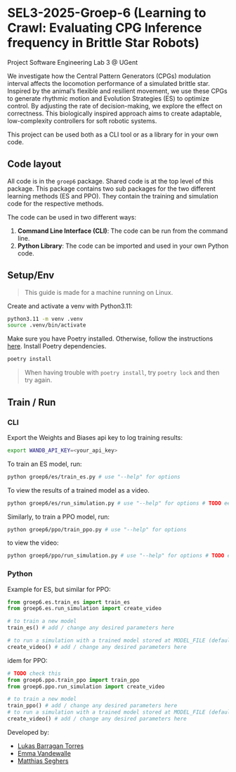 # SEL3-2025-Groep-6 (Learning to Crawl: Evaluating CPG Inference frequency in Brittle Star Robots)

Project Software Engineering Lab 3 @ UGent

We investigate how the Central Pattern Generators (CPGs) modulation interval affects the locomotion performance of a simulated brittle star.
Inspired by the animal’s flexible and resilient movement, we use these CPGs to generate rhythmic motion and Evolution Strategies (ES) to optimize control.
By adjusting the rate of decision-making, we explore the effect on correctness. This biologically inspired approach aims to create adaptable, low-complexity controllers for soft robotic systems.

This project can be used both as a CLI tool or as a library for in your own code.

## Code layout

All code is in the `groep6` package.
Shared code is at the top level of this package.
This package contains two sub packages for the two different learning methods (ES and PPO). 
They contain the training and simulation code for the respective methods.

The code can be used in two different ways:
1. **Command Line Interface (CLI)**: The code can be run from the command line.
2. **Python Library**: The code can be imported and used in your own Python code.

## Setup/Env
> This guide is made for a machine running on Linux.

Create and activate a venv with Python3.11:

```bash
python3.11 -m venv .venv
source .venv/bin/activate
```

Make sure you have Poetry installed. Otherwise, follow the instructions [here](https://python-poetry.org/docs/#installation).
Install Poetry dependencies.

```bash
poetry install
```
> When having trouble with `poetry install`, try `poetry lock` and then try again.


## Train / Run
### CLI
Export the Weights and Biases api key to log training results:

```bash
export WANDB_API_KEY=<your_api_key>
```

To train an ES model, run: 

```bash
python groep6/es/train_es.py # use "--help" for options
```

To view the results of a trained model as a video.

```bash
python groep6/es/run_simulation.py # use "--help" for options # TODO een werkend commando geven
```

Similarly, to train a PPO model, run:

```bash
python groep6/ppo/train_ppo.py # use "--help" for options
```

to view the video:

```bash
python groep6/ppo/run_simulation.py # use "--help" for options # TODO een werkend commando geven
```

### Python

Example for ES, but similar for PPO:

```python
from groep6.es.train_es import train_es
from groep6.es.run_simulation import create_video

# to train a new model
train_es() # add / change any desired parameters here

# to run a simulation with a trained model stored at MODEL_FILE (default saving location of train_es)
create_video() # add / change any desired parameters here
```

idem for PPO:

```python
# TODO check this
from groep6.ppo.train_ppo import train_ppo
from groep6.ppo.run_simulation import create_video

# to train a new model
train_ppo() # add / change any desired parameters here
# to run a simulation with a trained model stored at MODEL_FILE (default saving location of train_ppo)
create_video() # add / change any desired parameters here
```

Developed by:
- [Lukas Barragan Torres](https://github.com/lbarraga)
- [Emma Vandewalle](https://github.com/EmmaVandewalle)
- [Matthias Seghers](https://github.com/matt01y)


